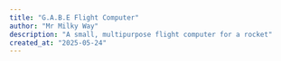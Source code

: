```yaml
---
title: "G.A.B.E Flight Computer"
author: "Mr Milky Way"
description: "A small, multipurpose flight computer for a rocket"
created_at: "2025-05-24"
---
```


